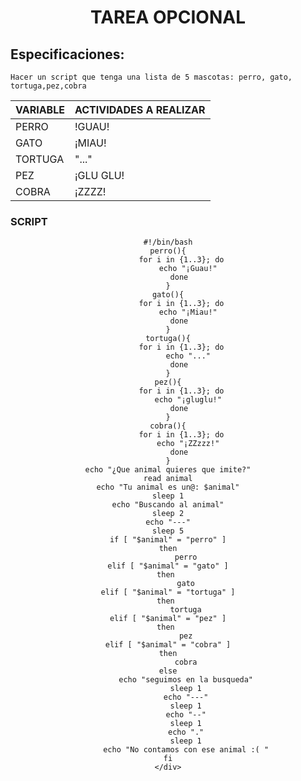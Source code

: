 # <div align="center"> TAREA OPCIONAL </div>

## Especificaciones:
```
Hacer un script que tenga una lista de 5 mascotas: perro, gato, tortuga,pez,cobra 

```
<div align="center">

| VARIABLE     | ACTIVIDADES A REALIZAR |
|--------------|------------------------|
| PERRO        |        !GUAU!          |
| GATO         |        ¡MIAU!          |
| TORTUGA      |        "..."           |
| PEZ          |       ¡GLU GLU!        |
|COBRA         |        ¡ZZZZ!          |

</div>

### SCRIPT

<div align="center">

```
#!/bin/bash
perro(){
      for i in {1..3}; do
         echo "¡Guau!"
     done
}
gato(){
      for i in {1..3}; do
         echo "¡Miau!"
     done
}
tortuga(){
      for i in {1..3}; do
         echo "..."
     done
}
pez(){
      for i in {1..3}; do
         echo "¡gluglu!"
     done
}
cobra(){
      for i in {1..3}; do
         echo "¡ZZzzz!"
     done
}
echo "¿Que animal quieres que imite?"
read animal
echo "Tu animal es un@: $animal"
sleep 1
echo "Buscando al animal"
sleep 2
echo "---"
sleep 5
if [ "$animal" = "perro" ]
then
        perro
elif [ "$animal" = "gato" ]
then 
        gato
elif [ "$animal" = "tortuga" ]
then 
        tortuga
elif [ "$animal" = "pez" ]
then 
        pez
elif [ "$animal" = "cobra" ]
then
        cobra
else
        echo "seguimos en la busqueda"
        sleep 1
        echo "---"
        sleep 1
        echo "--"
        sleep 1
        echo "."
        sleep 1
        echo "No contamos con ese animal :( "
fi
</div>
```